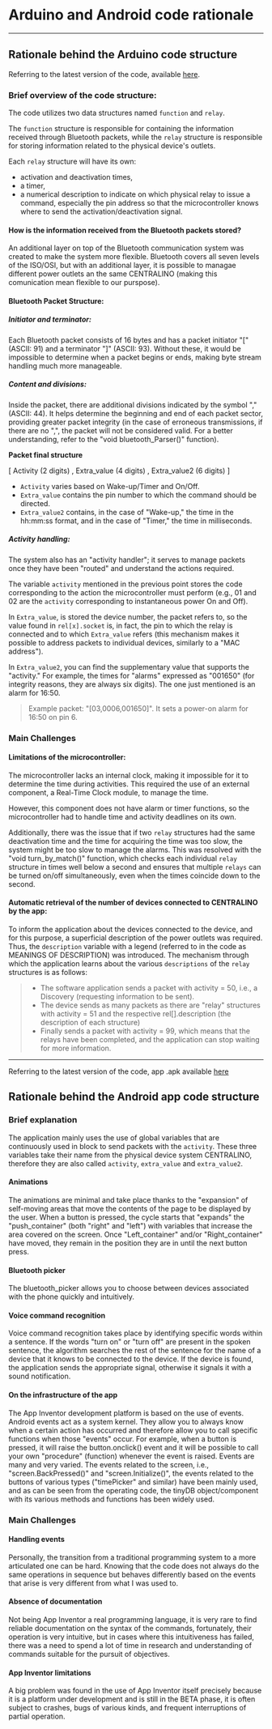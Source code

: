# Arduino and Android code rationale
-----------------------------------------------------------

## Rationale behind the Arduino code structure

Referring to the latest version of the code, available [here](/Design/Software/CLIENTino_versions/CLIENTinoPRESENTATION1_1/CLIENTinoPRESENTATION1_1.ino).

### Brief overview of the code structure:
The code utilizes two data structures named `function` and `relay`. 

The `function` structure is responsible for containing the information received through Bluetooth packets, while the `relay` structure is responsible for storing information related to the physical device's outlets. 

Each `relay` structure will have its own:
 - activation and deactivation times, 
 - a timer,
 - a numerical description to indicate on which physical relay to issue a command, especially the pin address so that the microcontroller knows where to send the activation/deactivation signal. 

#### How is the information received from the Bluetooth packets stored?

An additional layer on top of the Bluetooth communication system was created to make the system more flexible. Bluetooth covers all seven levels of the ISO/OSI, but with an additional layer, it is possible to managae different power outlets an the same CENTRALINO (making this comunication mean flexible to our purspose).

#### Bluetooth Packet Structure:

##### Initiator and terminator:
Each Bluetooth packet consists of 16 bytes and has a packet initiator "[" (ASCII: 91) and a terminator "]" (ASCII: 93). 
Without these, it would be impossible to determine when a packet begins or ends, making byte stream handling much more manageable. 

##### Content and divisions:
Inside the packet, there are additional divisions indicated by the symbol "," (ASCII: 44). It helps determine the beginning and end of each packet sector, providing greater packet integrity (in the case of erroneous transmissions, if there are no ",", the packet will not be considered valid. For a better understanding, refer to the "void bluetooth_Parser()" function). 

**Packet final structure**

[ Activity (2 digits) , Extra_value (4 digits) , Extra_value2 (6 digits) ]

 - `Activity` varies based on Wake-up/Timer and On/Off. 
 - `Extra_value` contains the pin number to which the command should be directed. 
 - `Extra_value2` contains, in the case of "Wake-up," the time in the hh:mm:ss format, and in the case of "Timer," the time in milliseconds.

##### Activity handling:
The system also has an "activity handler"; it serves to manage packets once they have been "routed" and understand the actions required. 

The variable `activity` mentioned in the previous point stores the code corresponding to the action the microcontroller must perform (e.g., 01 and 02 are the `activity` corresponding to instantaneous power On and Off). 

In `Extra_value`, is stored the device number, the packet refers to, so the value found in `rel[x].socket` is, in fact, the pin to which the relay is connected and to which `Extra_value` refers (this mechanism makes it possible to address packets to individual devices, similarly to a "MAC address"). 

In `Extra_value2`, you can find the supplementary value that supports the "activity." For example, the times for "alarms" expressed as "001650" (for integrity reasons, they are always six digits). The one just mentioned is an alarm for 16:50.
> Example packet: "[03,0006,001650]". It sets a power-on alarm for 16:50 on pin 6.

### Main Challenges

#### Limitations of the microcontroller:
The microcontroller lacks an internal clock, making it impossible for it to determine the time during activities. This required the use of an external component, a Real-Time Clock module, to manage the time. 

However, this component does not have alarm or timer functions, so the microcontroller had to handle time and activity deadlines on its own. 

Additionally, there was the issue that if two `relay` structures had the same deactivation time and the time for acquiring the time was too slow, the system might be too slow to manage the alarms. This was resolved with the "void turn_by_match()" function, which checks each individual `relay` structure in times well below a second and ensures that multiple `relays` can be turned on/off simultaneously, even when the times coincide down to the second.

#### Automatic retrieval of the number of devices connected to CENTRALINO by the app:
To inform the application about the devices connected to the device, and for this purpose, a superficial description of the power outlets was required. Thus, the `description` variable with a legend (referred to in the code as MEANINGS OF DESCRIPTION) was introduced. The mechanism through which the application learns about the various `descriptions` of the `relay` structures is as follows:

> - The software application sends a packet with activity = 50, i.e., a Discovery (requesting information to be sent).
> - The device sends as many packets as there are "relay" structures with activity = 51 and the respective rel[].description (the description of each structure)
> - Finally sends a packet with activity = 99, which means that the relays have been completed, and the application can stop waiting for more information.

----------------------------------------------------------- 

Referring to the latest version of the code, app .apk available [here](/Design/Android_Centralino/App_builds/STABLE_CENTRALINO1_3.apk)

## Rationale behind the Android app code structure

### Brief explanation
The application mainly uses the use of global variables that are continuously used in block to send packets with the `activity`. These three variables take their name from the physical device system CENTRALINO, therefore they are also called `activity`, `extra_value` and `extra_value2`.

#### Animations
The animations are minimal and take place thanks to the "expansion" of self-moving areas that move the contents of the page to be displayed by the user. When a button is pressed, the cycle starts that "expands" the "push_container" (both "right" and "left") with variables that increase the area covered on the screen. Once "Left_container" and/or "Right_container" have moved, they remain in the position they are in until the next button press.

#### Bluetooth picker
The bluetooth_picker allows you to choose between devices associated with the phone quickly and intuitively.

#### Voice command recognition
Voice command recognition takes place by identifying specific words within a sentence. If the words "turn on" or "turn off" are present in the spoken sentence, the algorithm searches the rest of the sentence for the name of a device that it knows to be connected to the device. If the device is found, the application sends the appropriate signal, otherwise it signals it with a sound notification.

#### On the infrastructure of the app
The App Inventor development platform is based on the use of events. Android events act as a system kernel. They allow you to always know when a certain action has occurred and therefore allow you to call specific functions when those "events" occur. For example, when a button is pressed, it will raise the button.onclick() event and it will be possible to call your own "procedure" (function) whenever the event is raised. Events are many and very varied. The events related to the screen, i.e., "screen.BackPressed()" and "screen.Initialize()", the events related to the buttons of various types ("timePicker" and similar) have been mainly used, and as can be seen from the operating code, the tinyDB object/component with its various methods and functions has been widely used.

### Main Challenges

#### Handling events 
Personally, the transition from a traditional programming system to a more articulated one can be hard. Knowing that the code does not always do the same operations in sequence but behaves differently based on the events that arise is very different from what I was used to.

#### Absence of documentation
Not being App Inventor a real programming language, it is very rare to find reliable documentation on the syntax of the commands, fortunately, their operation is very intuitive, but in cases where this intuitiveness has failed, there was a need to spend a lot of time in research and understanding of commands suitable for the pursuit of objectives.

#### App Inventor limitations
A big problem was found in the use of App Inventor itself precisely because it is a platform under development and is still in the BETA phase, it is often subject to crashes, bugs of various kinds, and frequent interruptions of partial operation.

